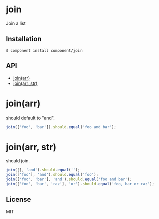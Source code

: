 
# join

  Join a list

## Installation

    $ component install component/join

## API

   - [join(arr)](#joinarr)
   - [join(arr, str)](#joinarr-str)
<a name=""></a>

<a name="joinarr"></a>
# join(arr)
should default to "and".

```js
join(['foo', 'bar']).should.equal('foo and bar');
```

<a name="joinarr-str"></a>
# join(arr, str)
should join.

```js
join([], 'and').should.equal('');
join(['foo'], 'and').should.equal('foo');
join(['foo', 'bar'], 'and').should.equal('foo and bar');
join(['foo', 'bar', 'raz'], 'or').should.equal('foo, bar or raz');
```


## License

  MIT
